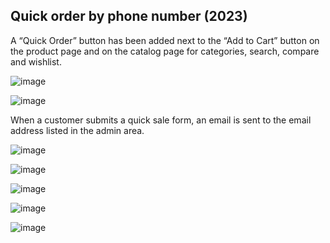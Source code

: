 <h2>Quick order by phone number (2023)</h2>
A “Quick Order” button has been added next to the “Add to Cart” button on the product page and on the catalog page for categories, search, compare and wishlist.

![image](https://github.com/IMaxikI/QuickOrder/assets/71653309/a2bf2fb2-a56b-4a2d-94c9-d3642e6700fe)

![image](https://github.com/IMaxikI/QuickOrder/assets/71653309/c3b82e85-25ab-495c-9d1d-664e8cb3bd26)

When a customer submits a quick sale form, an email is sent to the email address listed in the admin area.

![image](https://github.com/IMaxikI/QuickOrder/assets/71653309/058787c3-ae36-4f74-8bdb-0b10c30331ba)

![image](https://github.com/IMaxikI/QuickOrder/assets/71653309/22e53f64-5a6f-4b87-bba0-54566b653022)

![image](https://github.com/IMaxikI/QuickOrder/assets/71653309/c1fd6ccf-4c22-492c-aac0-cb10e9d9fe9e)

![image](https://github.com/IMaxikI/QuickOrder/assets/71653309/344c3939-6935-46fb-85da-e6ed4d45d048)

![image](https://github.com/IMaxikI/QuickOrder/assets/71653309/6214cfdb-4142-4d34-82de-c6a64473beb0)
